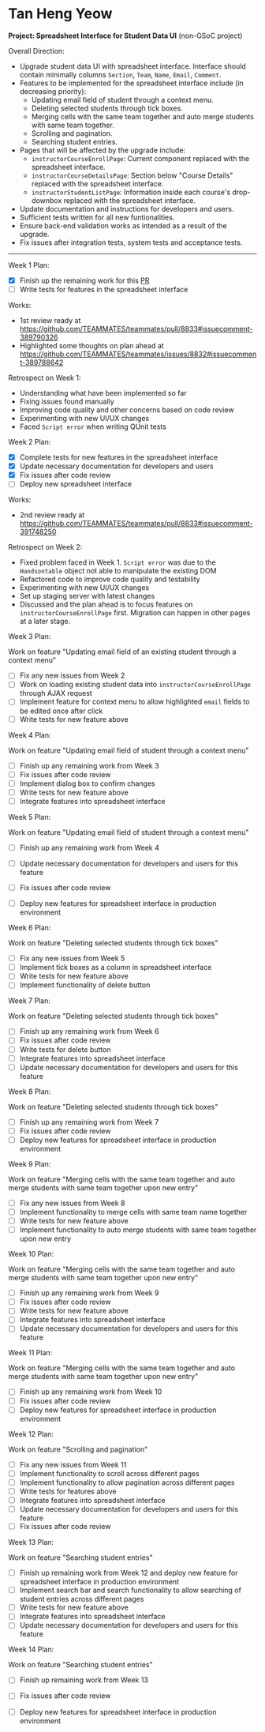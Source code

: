 # Tan Heng Yeow

**Project: Spreadsheet Interface for Student Data UI** (non-GSoC project)

Overall Direction:
* Upgrade student data UI with spreadsheet interface. Interface should contain minimally columns `Section`, `Team`, `Name`, `Email`, `Comment`.
* Features to be implemented for the spreadsheet interface include (in decreasing priority):
    * Updating email field of student through a context menu.
    * Deleting selected students through tick boxes.
    * Merging cells with the same team together and auto merge students with same team together.
    * Scrolling and pagination.
    * Searching student entries.
* Pages that will be affected by the upgrade include:
    * `instructorCourseEnrollPage`: Current component replaced with the spreadsheet interface.
    * `instructorCourseDetailsPage`: Section below "Course Details" replaced with the spreadsheet interface.
    * `instructorStudentListPage`: Information inside each course's drop-downbox replaced with the spreadsheet interface.
* Update documentation and instructions for developers and users.
* Sufficient tests written for all new funtionalities.
* Ensure back-end validation works as intended as a result of the upgrade.
* Fix issues after integration tests, system tests and acceptance tests.

---

Week 1 Plan:
- [X] Finish up the remaining work for this [PR](https://github.com/TEAMMATES/teammates/pull/7568)
- [ ] Write tests for features in the spreadsheet interface

Works:
- 1st review ready at https://github.com/TEAMMATES/teammates/pull/8833#issuecomment-389790326
- Highlighted some thoughts on plan ahead at https://github.com/TEAMMATES/teammates/issues/8832#issuecomment-389788642

Retrospect on Week 1:
- Understanding what have been implemented so far
- Fixing issues found manually
- Improving code quality and other concerns based on code review
- Experimenting with new UI/UX changes
- Faced `Script error` when writing QUnit tests

Week 2 Plan:
- [X] Complete tests for new features in the spreadsheet interface 
- [X] Update necessary documentation for developers and users
- [X] Fix issues after code review
- [ ] Deploy new spreadsheet interface

Works:
- 2nd review ready at https://github.com/TEAMMATES/teammates/pull/8833#issuecomment-391748250

Retrospect on Week 2:
- Fixed problem faced in Week 1. `Script error` was due to the `Handsontable` object not able to manipulate the existing DOM
- Refactored code to improve code quality and testability
- Experimenting with new UI/UX changes
- Set up staging server with latest changes
- Discussed and the plan ahead is to focus features on `instructorCourseEnrollPage` first. Migration can happen in other pages at a later stage.

Week 3 Plan:

Work on feature "Updating email field of an existing student through a context menu"

- [ ] Fix any new issues from Week 2
- [ ] Work on loading existing student data into `instructorCourseEnrollPage` through AJAX request
- [ ] Implement feature for context menu to allow highlighted `email` fields to be edited once after click
- [ ] Write tests for new feature above

Week 4 Plan:

Work on feature "Updating email field of student through a context menu"

- [ ] Finish up any remaining work from Week 3
- [ ] Fix issues after code review
- [ ] Implement dialog box to confirm changes
- [ ] Write tests for new feature above
- [ ] Integrate features into spreadsheet interface

Week 5 Plan:

Work on feature "Updating email field of student through a context menu"

- [ ] Finish up any remaining work from Week 4
- [ ] Update necessary documentation for developers and users for this feature
- [ ] Fix issues after code review
- [ ] Deploy new features for spreadsheet interface in production environment


Week 6 Plan:

Work on feature "Deleting selected students through tick boxes"

- [ ] Fix any new issues from Week 5
- [ ] Implement tick boxes as a column in spreadsheet interface
- [ ] Write tests for new feature above
- [ ] Implement functionality of delete button

Week 7 Plan:

Work on feature "Deleting selected students through tick boxes"

- [ ] Finish up any remaining work from Week 6
- [ ] Fix issues after code review
- [ ] Write tests for delete button
- [ ] Integrate features into spreadsheet interface
- [ ] Update necessary documentation for developers and users for this feature

Week 8 Plan:

Work on feature "Deleting selected students through tick boxes"

- [ ] Finish up any remaining work from Week 7 
- [ ] Fix issues after code review
- [ ] Deploy new features for spreadsheet interface in production environment

Week 9 Plan:

Work on feature "Merging cells with the same team together and auto merge students with same team together upon new entry"

- [ ] Fix any new issues from Week 8
- [ ] Implement functionality to merge cells with same team name together
- [ ] Write tests for new feature above
- [ ] Implement functionality to auto merge students with same team together upon new entry

Week 10 Plan:

Work on feature "Merging cells with the same team together and auto merge students with same team together upon new entry"

- [ ] Finish up any remaining work from Week 9 
- [ ] Fix issues after code review
- [ ] Write tests for new feature above
- [ ] Integrate features into spreadsheet interface
- [ ] Update necessary documentation for developers and users for this feature

Week 11 Plan:

Work on feature "Merging cells with the same team together and auto merge students with same team together upon new entry"

- [ ] Finish up any remaining work from Week 10
- [ ] Fix issues after code review
- [ ] Deploy new features for spreadsheet interface in production environment

Week 12 Plan:

Work on feature "Scrolling and pagination"

- [ ] Fix any new issues from Week 11
- [ ] Implement functionality to scroll across different pages
- [ ] Implement functionality to allow pagination across different pages
- [ ] Write tests for features above 
- [ ] Integrate features into spreadsheet interface
- [ ] Update necessary documentation for developers and users for this feature
- [ ] Fix issues after code review

Week 13 Plan:

Work on feature "Searching student entries"

- [ ] Finish up remaining work from Week 12 and deploy new feature for spreadsheet interface in production environment
- [ ] Implement search bar and search functionality to allow searching of student entries across different pages
- [ ] Write tests for new feature above
- [ ] Integrate features into spreadsheet interface
- [ ] Update necessary documentation for developers and users for this feature

Week 14 Plan:

Work on feature "Searching student entries"

- [ ] Finish up remaining work from Week 13
- [ ] Fix issues after code review
- [ ] Deploy new features for spreadsheet interface in production environment


